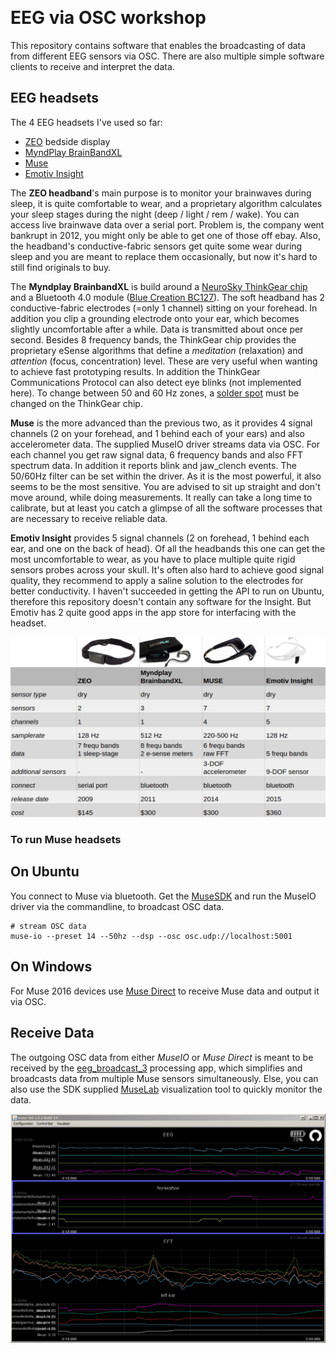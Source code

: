 ﻿﻿﻿﻿﻿﻿﻿﻿﻿﻿
# EEG via OSC workshop

This repository contains software that enables the broadcasting of data from different EEG sensors  via OSC.  There are also multiple simple software clients to receive and interpret the data. 

## EEG headsets

The 4 EEG headsets I've used so far:

 * [ZEO](http://en.wikipedia.org/wiki/Zeo,_Inc.) bedside display
 * [MyndPlay BrainBandXL](http://myndplay.com/products.php?prod=9)
 * [Muse](http://www.choosemuse.com)
 * [Emotiv Insight](https://emotiv.com/insight.php)

The **ZEO headband**'s main purpose is to monitor your brainwaves during sleep, it is quite comfortable to wear, and a proprietary algorithm calculates your sleep stages during the night (deep / light / rem / wake). You can access live brainwave data over a serial port. Problem is, the company went bankrupt in 2012, you might only be able to get one of those off ebay. Also, the headband's conductive-fabric sensors get quite some wear during sleep and you are meant to replace them occasionally, but now it's hard to still find originals to buy. 

The **Myndplay BrainbandXL** is build around a [NeuroSky ThinkGear chip](http://neurosky.com/products-markets/eeg-biosensors/hardware/) and a Bluetooth 4.0 module ([Blue Creation BC127](http://www.bluecreation.com/product_info.php?products_id=38)). The soft headband has 2 conductive-fabric electrodes (=only 1 channel) sitting on your forehead. In addition you clip a grounding electrode onto your ear, which becomes slightly uncomfortable after a while. Data is transmitted about once per second. Besides 8 frequency bands, the ThinkGear chip provides the proprietary eSense algorithms that define a *meditation* (relaxation) and *attention* (focus, concentration) level. These are very useful when wanting to achieve fast prototyping results. In addition the ThinkGear Communications Protocol can also detect eye blinks (not implemented here). To change between 50 and 60 Hz zones, a [solder spot](https://www.flickr.com/photos/evsc/15347233443/) must be changed on the ThinkGear chip. 

**Muse** is the more advanced than the previous two, as it provides 4 signal channels (2 on your forehead, and 1 behind each of your ears) and also accelerometer data. The supplied MuseIO driver streams data via OSC. For each channel you get raw signal data, 6 frequency bands and also FFT spectrum data. In addition it reports blink and jaw_clench events. The 50/60Hz filter can be set within the driver. As it is the most powerful, it also seems to be the most sensitive. You are advised to sit up straight and don't move around, while doing measurements. It really can take a long time to calibrate, but at least you catch a glimpse of all the software processes that are necessary to receive reliable data. 

**Emotiv Insight** provides 5 signal channels (2 on forehead, 1 behind each ear, and one on the back of head). Of all the headbands this one can get the most uncomfortable to wear, as you have to place multiple quite rigid sensors probes across your skull. It's often also hard to achieve good signal quality, they recommend to apply a saline solution to the electrodes for better conductivity. I haven't succeeded in getting the API to run on Ubuntu, therefore this repository doesn't contain any software for the Insight. But Emotiv has 2 quite good apps in the app store for interfacing with the headset.

<p align="center">
	<img src="https://raw.githubusercontent.com/evsc/eegOSCworkshop/master/_presentation/img/bci_compare.png"/>
</p>


### To run Muse headsets 

## On Ubuntu
You connect to Muse via bluetooth. Get the [MuseSDK](https://sites.google.com/a/interaxon.ca/muse-developer-site/download) and run the MuseIO driver via the commandline, to broadcast OSC data.

```shell 
# stream OSC data 
muse-io --preset 14 --50hz --dsp --osc osc.udp://localhost:5001
```

## On Windows
For Muse 2016 devices use [Muse Direct](http://developer.choosemuse.com/tools/windows-tools/musedirect) to receive Muse data and output it via OSC.

## Receive Data
The outgoing OSC data from either _MuseIO_ or _Muse Direct_ is meant to be received by the [eeg\_broadcast\_3](https://github.com/evsc/eegOSCworkshop/tree/master/broadcaster) processing app, which simplifies and broadcasts data from multiple Muse sensors simultaneously. Else, you can also use the SDK supplied [MuseLab](https://sites.google.com/a/interaxon.ca/muse-developer-site/muselab) visualization tool to quickly monitor the data. 

<p align="center">
	<img src="https://raw.githubusercontent.com/evsc/eegOSCworkshop/master/_presentation/img/muselab.PNG"/>
</p>





















